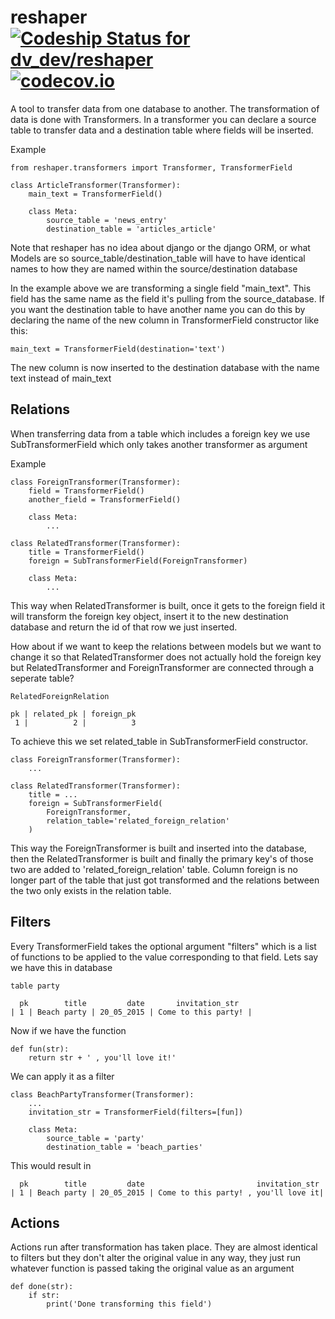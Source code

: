 reshaper [ ![Codeship Status for dv_dev/reshaper](https://codeship.com/projects/f1369680-df30-0132-9ebc-767a4e17443c/status?branch=master)](https://codeship.com/projects/80493) [![codecov.io](http://codecov.io/bitbucket/dv_dev/reshaper/coverage.svg?branch=master&token=MFw2iuSbb7)](http://codecov.io/bitbucket/dv_dev/reshaper?branch=master)
===============================

A tool to transfer data from one database to another.
The transformation of data is done with Transformers.
In a transformer you can declare a source table to transfer
data and a destination table where fields will be inserted.

Example

    from reshaper.transformers import Transformer, TransformerField

    class ArticleTransformer(Transformer):
        main_text = TransformerField()

        class Meta:
            source_table = 'news_entry'
            destination_table = 'articles_article'

Note that reshaper has no idea about django or the django ORM, or what Models are so source\_table/destination\_table will have to have identical names to how they are named within the source/destination database

In the example above we are transforming a single field "main\_text". This field has the same name as the field it's pulling from the source\_database. If you want the destination table to have another name you can do this by declaring the name of the new column in TransformerField constructor like this:

    main_text = TransformerField(destination='text')

The new column is now inserted to the destination database with the name text instead of main\_text

Relations
---------

When transferring data from a table which includes a foreign key we use SubTransformerField which only takes another transformer as argument

Example

    class ForeignTransformer(Transformer):
        field = TransformerField()
        another_field = TransformerField()

        class Meta:
            ...

    class RelatedTransformer(Transformer):
        title = TransformerField()
        foreign = SubTransformerField(ForeignTransformer)

        class Meta:
            ...

This way when RelatedTransformer is built, once it gets to
the foreign field it will transform the foreign key object, insert it to the new destination database and return the id of that row we just inserted.

How about if we want to keep the relations between models but we want to change it so that RelatedTransformer does not actually hold the foreign key but RelatedTransformer and ForeignTransformer are connected through a seperate table?

    RelatedForeignRelation

    pk | related_pk | foreign_pk
     1 |          2 |          3

To achieve this we set related\_table in SubTransformerField constructor.

    class ForeignTransformer(Transformer):
        ...

    class RelatedTransformer(Transformer):
        title = ...
        foreign = SubTransformerField(
            ForeignTransformer, 
            relation_table='related_foreign_relation'
        )

This way the ForeignTransformer is built and inserted into the database, then the RelatedTransformer is built and finally the primary key's of those two are added to 'related\_foreign\_relation' table. Column foreign is no longer part of the table that just got transformed and the relations between the two only exists in the relation table.

Filters
--------

Every TransformerField takes the optional argument "filters"
which is a list of functions to be applied to the value corresponding to that field. Lets say we have this in database

    table party
  
      pk        title         date       invitation_str
    | 1 | Beach party | 20_05_2015 | Come to this party! |

Now if we have the function

    def fun(str):
        return str + ' , you'll love it!'

We can apply it as a filter

    class BeachPartyTransformer(Transformer):
        ...
        invitation_str = TransformerField(filters=[fun])
        
        class Meta:
            source_table = 'party'
            destination_table = 'beach_parties'

This would result in

      pk        title         date                         invitation_str
    | 1 | Beach party | 20_05_2015 | Come to this party! , you'll love it|


Actions
-------

Actions run after transformation has taken place. They are almost identical to filters
but they don't alter the original value in any way, they just run whatever function
is passed taking the original value as an argument

    def done(str):
        if str:
            print('Done transforming this field')
